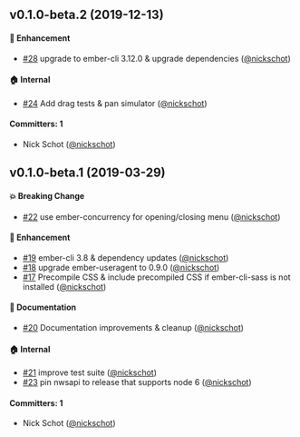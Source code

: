 
## v0.1.0-beta.2 (2019-12-13)

#### :rocket: Enhancement
* [#28](https://github.com/nickschot/ember-mobile-menu/pull/28) upgrade to ember-cli 3.12.0 & upgrade dependencies ([@nickschot](https://github.com/nickschot))

#### :house: Internal
* [#24](https://github.com/nickschot/ember-mobile-menu/pull/24) Add drag tests & pan simulator ([@nickschot](https://github.com/nickschot))

#### Committers: 1
- Nick Schot ([@nickschot](https://github.com/nickschot))


## v0.1.0-beta.1 (2019-03-29)

#### :boom: Breaking Change
* [#22](https://github.com/nickschot/ember-mobile-menu/pull/22) use ember-concurrency for opening/closing menu ([@nickschot](https://github.com/nickschot))

#### :rocket: Enhancement
* [#19](https://github.com/nickschot/ember-mobile-menu/pull/19) ember-cli 3.8 & dependency updates ([@nickschot](https://github.com/nickschot))
* [#18](https://github.com/nickschot/ember-mobile-menu/pull/18) upgrade ember-useragent to 0.9.0 ([@nickschot](https://github.com/nickschot))
* [#17](https://github.com/nickschot/ember-mobile-menu/pull/17) Precompile CSS & include precompiled CSS if ember-cli-sass is not installed ([@nickschot](https://github.com/nickschot))

#### :memo: Documentation
* [#20](https://github.com/nickschot/ember-mobile-menu/pull/20) Documentation improvements & cleanup ([@nickschot](https://github.com/nickschot))

#### :house: Internal
* [#21](https://github.com/nickschot/ember-mobile-menu/pull/21) improve test suite ([@nickschot](https://github.com/nickschot))
* [#23](https://github.com/nickschot/ember-mobile-menu/pull/23) pin nwsapi to release that supports node 6 ([@nickschot](https://github.com/nickschot))

#### Committers: 1
- Nick Schot ([@nickschot](https://github.com/nickschot))
